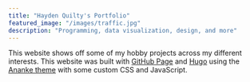 ```yaml
---
title: "Hayden Quilty's Portfolio"
featured_image: "/images/traffic.jpg"
description: "Programming, data visualization, design, and more"
---
```


This website shows off some of my hobby projects across my different interests. This website was built with [GitHub Page](https://github.com/jhquilty99/blog) and [Hugo](https://gohugo.io/about/) using the [Ananke theme](https://github.com/theNewDynamic/gohugo-theme-ananke) with some custom CSS and JavaScript.
